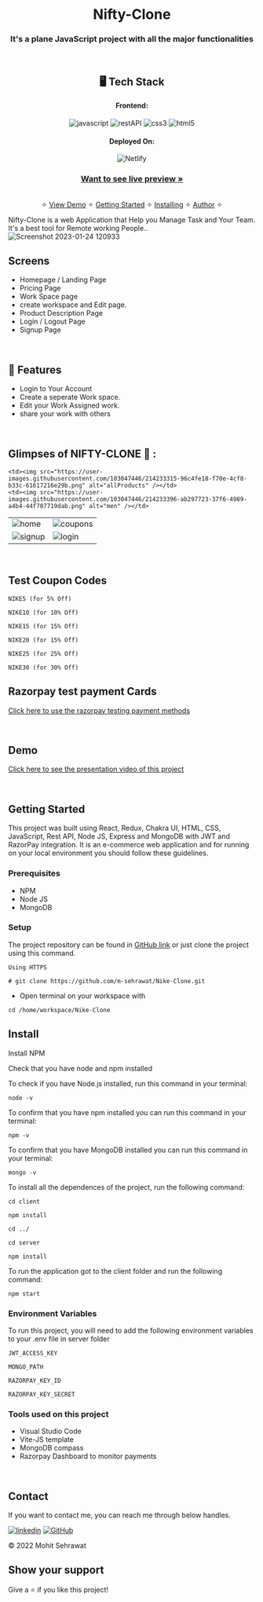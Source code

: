<h1 align="center">Nifty-Clone</h1>

<h3 align="center">It's a plane JavaScript project with all the major functionalities</h3>

<br />

<h2 align="center">🖥️ Tech Stack</h2>


<h4 align="center">Frontend:</h4>

<p align="center">
  <img src="https://img.shields.io/badge/JavaScript-323330?style=for-the-badge&logo=javascript&logoColor=F7DF1E" alt="javascript" />
  <img src="https://img.shields.io/badge/Rest_API-02303A?style=for-the-badge&logo=react-router&logoColor=white" alt="restAPI" />
  <img src="https://img.shields.io/badge/CSS3-1572B6?style=for-the-badge&logo=css3&logoColor=white" alt="css3" />
  <img src="https://img.shields.io/badge/HTML5-E34F26?style=for-the-badge&logo=html5&logoColor=white" alt="html5" />
</p>


<h4 align="center">Deployed On:</h4>

<p align="center">
  <img src="https://img.shields.io/badge/Netlify-00C7B7?style=for-the-badge&logo=netlify&logoColor=white" alt="Netlify" />
</p>



<h3 align="center"><a href="https://nifty-pm.netlify.app/"><strong>Want to see live preview »</strong></a></h3>

<p align="center">
  <br />&#10023;
  <a href="#Demo">View Demo</a> &#10023;
  <a href="#Getting-Started">Getting Started</a> &#10023; 
  <a href="#Install">Installing</a> &#10023;
  <a href="#Contact">Author</a> &#10023;
</p>


Nifty-Clone is a web Application that Help you Manage Task and Your Team. It's a best tool for Remote working People..
![Screenshot 2023-01-24 120933](https://user-images.githubusercontent.com/103047446/214232169-e33fd05a-4688-4d73-913c-b07c7f469a2c.png)
<br />

## Screens
- Homepage / Landing Page
- Pricing Page
- Work Space page
- create workspace and Edit page.
- Product Description Page
- Login / Logout Page
- Signup Page


<br />


## 🚀 Features
- Login to Your Account
- Create a seperate Work space.
- Edit your Work Assigned work.
- share your work with others

<br />

## Glimpses of NIFTY-CLONE 🙈 :




<table>
  <tr>
    <td><img src="https://user-images.githubusercontent.com/103047446/214232960-7b41239d-3974-42ab-9923-a6aaedc28f4c.png" alt="home" /></td>
    <td><img src="https://user-images.githubusercontent.com/103047446/214233034-3cdc7d1c-bbba-4faf-9d3c-2d7c9340a1a8.png" alt="coupons" /></td>
  </tr>
  <tr>
    <td><img src="https://user-images.githubusercontent.com/103047446/214233107-e629edfa-6d92-4feb-9fce-54f06c2483d5.png" alt="signup" /></td>
    <td><img src="https://user-images.githubusercontent.com/103047446/214233214-7b3be5f0-3c3d-4e78-bc14-1ebc264805a4.png" alt="login" /></td>
  </tr>

    <td><img src="https://user-images.githubusercontent.com/103047446/214233315-96c4fe18-f70e-4cf8-b33c-61617216e29b.png" alt="allProducts" /></td>
    <td><img src="https://user-images.githubusercontent.com/103047446/214233396-ab297723-37f6-4989-a4b4-44f707719dab.png" alt="men" /></td>
  </tr>
</table>

<br />

## Test Coupon Codes
```
NIKE5 (for 5% Off)

NIKE10 (for 10% Off)

NIKE15 (for 15% Off)

NIKE20 (for 15% Off)

NIKE25 (for 25% Off)

NIKE30 (for 30% Off)
```

## Razorpay test payment Cards

[Click here to use the razorpay testing payment methods](https://razorpay.com/docs/payments/payments/test-card-upi-details/)


<br />


<h2>Demo</h2>

[Click here to see the presentation video of this project](https://www.linkedin.com/posts/m-sehrawat_reactjs-nike-nikecareers-activity-6947552300534042624-me2_?utm_source=linkedin_share&utm_medium=member_desktop_web)


<br />


## Getting Started

This project was built using React, Redux, Chakra UI, HTML, CSS, JavaScript, Rest API, Node JS, Express and MongoDB with JWT and RazorPay integration. It is an e-commerce web application and for running on your local environment you should follow these guidelines.


### Prerequisites

- NPM
- Node JS
- MongoDB

### Setup


The project repository can be found in [GitHub link](https://github.com/m-sehrawat/Nike-Clone) or just clone the project using this command.


```
Using HTTPS

# git clone https://github.com/m-sehrawat/Nike-Clone.git
```

+ Open terminal on your workspace with

```
cd /home/workspace/Nike-Clone
```


## Install

Install NPM

Check that you have node and npm installed

To check if you have Node.js installed, run this command in your terminal:


```
node -v
```

To confirm that you have npm installed you can run this command in your terminal:


```
npm -v
```

To confirm that you have MongoDB installed you can run this command in your terminal:


```
mongo -v
```


To install all the dependences of the project, run the following command:


```
cd client

npm install

cd ../

cd server

npm install
```


To run the application got to the client folder and run the following command:

```
npm start
```

### Environment Variables

To run this project, you will need to add the following environment variables to your .env file in server folder

`JWT_ACCESS_KEY`

`MONGO_PATH`

`RAZORPAY_KEY_ID`

`RAZORPAY_KEY_SECRET`



### Tools used on this project

- Visual Studio Code
- Vite-JS template
- MongoDB compass
- Razorpay Dashboard to monitor payments

<br />



## Contact

If you want to contact me, you can reach me through below handles.

[![linkedin](https://img.shields.io/badge/Mohit_Sehrawat-0077B5?style=for-the-badge&logo=linkedin&logoColor=white)](https://www.linkedin.com/in/m-sehrawat/)
[![GitHub](https://img.shields.io/badge/Mohit_Sehrawat-20232A?style=for-the-badge&logo=Github&logoColor=white)](https://github.com/m-sehrawat/)

© 2022 Mohit Sehrawat



## Show your support

Give a ⭐️ if you like this project!
